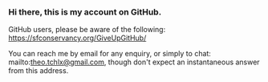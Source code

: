 ### Hi there, this is my account on GitHub.

GitHub users, please be aware of the following: https://sfconservancy.org/GiveUpGitHub/

You can reach me by email for any enquiry, or simply to chat: mailto:theo.tchlx@gmail.com, though don't expect an instantaneous answer from this address.
